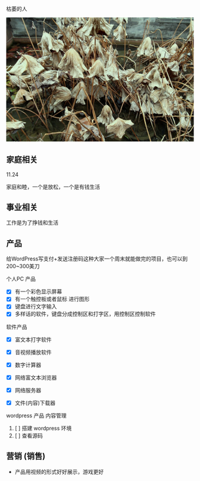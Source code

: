 

枯萎的人

![](images/2022-11-24-07-49-13.png)


## 家庭相关

11.24

家庭和睦，一个是放松，一个是有钱生活




## 事业相关

工作是为了挣钱和生活


## 产品

给WordPress写支付+发送注册码这种大家一个周末就能做完的项目，也可以到200~300美刀


个人PC 产品
- [x] 有一个彩色显示屏幕
- [x] 有一个触控板或者鼠标 进行图形
- [x] 键盘进行文字输入
- [x] 多样话的软件，键盘分成控制区和打字区，用控制区控制软件

软件产品
- [x] 富文本打字软件
- [x] 音视频播放软件
- [x] 数字计算器
- [x] 网络富文本浏览器
- [x] 网络服务器
- [x] 文件(内容)下载器


wordpress 产品
内容管理
1. [ ] 搭建 wordpress 环境
2. [ ] 查看源码


## 营销 (销售)

- 产品用视频的形式好好展示，游戏更好



